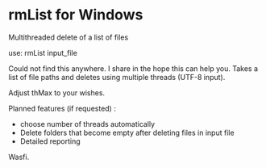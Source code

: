 # rmList for Windows
Multithreaded delete of a list of files

use: rmList input_file

Could not find this anywhere. I share in the hope this can help you.
Takes a list of file paths and deletes using multiple threads (UTF-8 input).

Adjust thMax to your wishes.

Planned features (if requested) :
- choose number of threads automatically
- Delete folders that become empty after deleting files in input file
- Detailed reporting

Wasfi.
